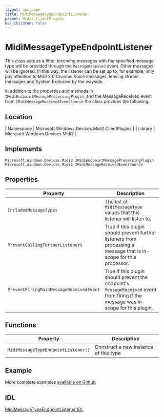 ```yaml
---
layout: api_page
title: MidiMessageTypeEndpointListener
parent: Midi2.ClientPlugins
has_children: false
---
```


# MidiMessageTypeEndpointListener

This class acts as a filter. Incoming messages with the specified message type will be provided through the `MessageReceived` event. Other messages will be ignored. In this way, the listener can be set up to, for example, only pay attention to MIDI 2.0 Channel Voice messages, leaving stream messages and System Exclusive by the wayside.

In addition to the properties and methods in `IMidiEndpointMessageProcessingPlugin`, and the MessageReceived event from `IMidiMessageReceivedEventSource` the class provides the following:

## Location

| Namespace | Microsoft.Windows.Devices.Midi2.ClientPlugins |
| Library | Microsoft.Windows.Devices.Midi2 |

## Implements

`Microsoft.Windows.Devices.Midi2.IMidiEndpointMessageProcessingPlugin`
`Microsoft.Windows.Devices.Midi2.IMidiMessageReceivedEventSource`

## Properties

| Property | Description |
| ---- | ---- |
| `IncludedMessageTypes` | The list of `MidiMessageType` values that this listener will listen to. |
| `PreventCallingFurtherListeners` | True if this plugin should prevent further listeners from processing a message that is in-scope for this processor. |
| `PreventFiringMainMessageReceivedEvent` | True if this plugin should prevent the endpoint's `MessageReceived` event from firing if the message was in-scope for this plugin. |

## Functions

| Property | Description |
| ---- | ---- |
| `MidiMessageTypeEndpointListener()` | Construct a new instance of this type |

## Example

More complete examples [available on Github](https://aka.ms/midirepo)

## IDL

[MidiMessageTypeEndpointListener IDL](https://github.com/microsoft/MIDI/blob/main/src/app-sdk/winrt/MidiMessageTypeEndpointListener.idl)
